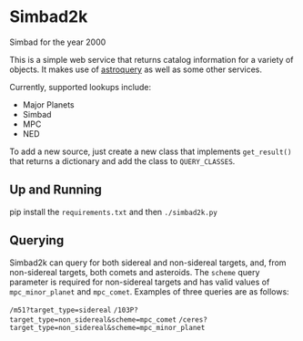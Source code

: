 Simbad2k
========

Simbad for the year 2000

This is a simple web service that returns catalog information for a variety of objects. It makes use of
[astroquery](https://github.com/astropy/astroquery) as well as some other services.

Currently, supported lookups include:

* Major Planets
* Simbad
* MPC
* NED

To add a new source, just create a new class that implements `get_result()` that returns a dictionary and add
the class to `QUERY_CLASSES`.


Up and Running
--------------

pip install the `requirements.txt` and then `./simbad2k.py`


Querying
--------

Simbad2k can query for both sidereal and non-sidereal targets, and, from
non-sidereal targets, both comets and asteroids. The `scheme` query parameter
is required for non-sidereal targets and has valid values of `mpc_minor_planet`
and `mpc_comet`. Examples of three queries are as follows:

`/m51?target_type=sidereal`
`/103P?target_type=non_sidereal&scheme=mpc_comet`
`/ceres?target_type=non_sidereal&scheme=mpc_minor_planet`